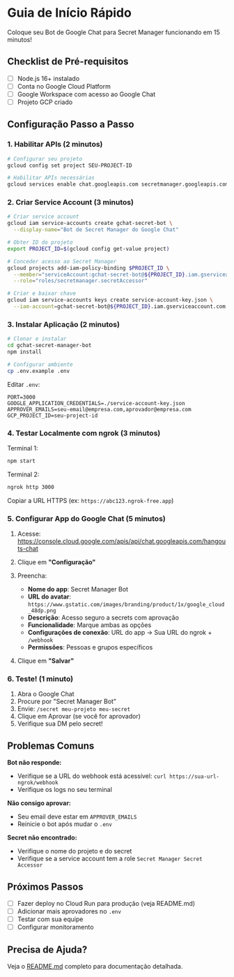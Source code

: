 # Guia de Início Rápido

Coloque seu Bot de Google Chat para Secret Manager funcionando em 15 minutos!

## Checklist de Pré-requisitos

- [ ] Node.js 16+ instalado
- [ ] Conta no Google Cloud Platform
- [ ] Google Workspace com acesso ao Google Chat
- [ ] Projeto GCP criado

## Configuração Passo a Passo

### 1. Habilitar APIs (2 minutos)

```bash
# Configurar seu projeto
gcloud config set project SEU-PROJECT-ID

# Habilitar APIs necessárias
gcloud services enable chat.googleapis.com secretmanager.googleapis.com
```

### 2. Criar Service Account (3 minutos)

```bash
# Criar service account
gcloud iam service-accounts create gchat-secret-bot \
  --display-name="Bot de Secret Manager do Google Chat"

# Obter ID do projeto
export PROJECT_ID=$(gcloud config get-value project)

# Conceder acesso ao Secret Manager
gcloud projects add-iam-policy-binding $PROJECT_ID \
  --member="serviceAccount:gchat-secret-bot@${PROJECT_ID}.iam.gserviceaccount.com" \
  --role="roles/secretmanager.secretAccessor"

# Criar e baixar chave
gcloud iam service-accounts keys create service-account-key.json \
  --iam-account=gchat-secret-bot@${PROJECT_ID}.iam.gserviceaccount.com
```

### 3. Instalar Aplicação (2 minutos)

```bash
# Clonar e instalar
cd gchat-secret-manager-bot
npm install

# Configurar ambiente
cp .env.example .env
```

Editar `.env`:
```env
PORT=3000
GOOGLE_APPLICATION_CREDENTIALS=./service-account-key.json
APPROVER_EMAILS=seu-email@empresa.com,aprovador@empresa.com
GCP_PROJECT_ID=seu-project-id
```

### 4. Testar Localmente com ngrok (3 minutos)

Terminal 1:
```bash
npm start
```

Terminal 2:
```bash
ngrok http 3000
```

Copiar a URL HTTPS (ex: `https://abc123.ngrok-free.app`)

### 5. Configurar App do Google Chat (5 minutos)

1. Acesse: https://console.cloud.google.com/apis/api/chat.googleapis.com/hangouts-chat
2. Clique em **"Configuração"**
3. Preencha:
   - **Nome do app**: Secret Manager Bot
   - **URL do avatar**: `https://www.gstatic.com/images/branding/product/1x/google_cloud_48dp.png`
   - **Descrição**: Acesso seguro a secrets com aprovação
   - **Funcionalidade**: Marque ambas as opções
   - **Configurações de conexão**: URL do app → Sua URL do ngrok + `/webhook`
   - **Permissões**: Pessoas e grupos específicos

4. Clique em **"Salvar"**

### 6. Teste! (1 minuto)

1. Abra o Google Chat
2. Procure por "Secret Manager Bot"
3. Envie: `/secret meu-projeto meu-secret`
4. Clique em Aprovar (se você for aprovador)
5. Verifique sua DM pelo secret!

## Problemas Comuns

**Bot não responde:**
- Verifique se a URL do webhook está acessível: `curl https://sua-url-ngrok/webhook`
- Verifique os logs no seu terminal

**Não consigo aprovar:**
- Seu email deve estar em `APPROVER_EMAILS`
- Reinicie o bot após mudar o `.env`

**Secret não encontrado:**
- Verifique o nome do projeto e do secret
- Verifique se a service account tem a role `Secret Manager Secret Accessor`

## Próximos Passos

- [ ] Fazer deploy no Cloud Run para produção (veja README.md)
- [ ] Adicionar mais aprovadores no `.env`
- [ ] Testar com sua equipe
- [ ] Configurar monitoramento

## Precisa de Ajuda?

Veja o [README.md](./README.md) completo para documentação detalhada.
